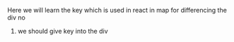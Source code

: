Here we will learn the key which is used in react in map for differencing the div no 
1) we should give key into the div
